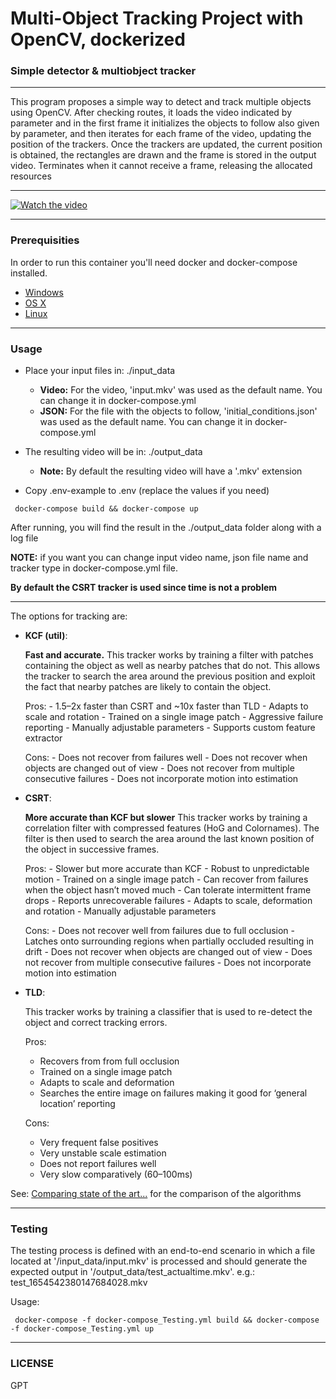 # Multi-Object Tracking Project with OpenCV, dockerized
### Simple detector & multiobject tracker
***
This program proposes a simple way to detect and track multiple objects using OpenCV.
After checking routes, it loads the video indicated by parameter and in the first frame it initializes the objects to 
follow also given by parameter, and then iterates for each frame of the video, updating the position of the trackers.
Once the trackers are updated, the current position is obtained, the rectangles are drawn and the frame is stored in the
output video. 
Terminates when it cannot receive a frame, releasing the allocated resources

***

[![Watch the video](https://img.youtube.com/vi/uoxC7VEnVZY/maxresdefault.jpg)](https://www.youtube.com/watch?v=uoxC7VEnVZY)

***
### Prerequisities

In order to run this container you'll need docker and docker-compose installed.

* [Windows](https://docs.docker.com/windows/started)
* [OS X](https://docs.docker.com/mac/started/)
* [Linux](https://docs.docker.com/linux/started/)

***

### Usage
* Place your input files in: ./input_data
  * **Video:** For the video, 'input.mkv' was used as the default name. You can change it in docker-compose.yml
  * **JSON:** For the file with the objects to follow, 'initial_conditions.json' was used as the default name. You can change it in docker-compose.yml
  
* The resulting video will be in: ./output_data
  * **Note:** By default the resulting video will have a '.mkv' extension 

* Copy .env-example to .env (replace the values if you need)
```shell
 docker-compose build && docker-compose up
```
After running, you will find the result in the ./output_data folder along with a log file

**NOTE:** if you want you can change input video name, json file name and tracker type in docker-compose.yml file. 

**By default the CSRT tracker is used since time is not a problem**

***

The options for tracking are:
* **KCF (util)**: 

     **Fast and accurate.**
     This tracker works by training a filter with patches containing the object as well as nearby patches that do not. This allows the tracker to search the area around the previous position and exploit the fact that nearby patches are likely to contain the object.
  

    Pros:
      - 1.5–2x faster than CSRT and ~10x faster than TLD
      - Adapts to scale and rotation
      - Trained on a single image patch
      - Aggressive failure reporting
      - Manually adjustable parameters
      - Supports custom feature extractor

    Cons:
      - Does not recover from failures well
      - Does not recover when objects are changed out of view
      - Does not recover from multiple consecutive failures
      - Does not incorporate motion into estimation


* **CSRT**: 

    **More accurate than KCF but slower**
    This tracker works by training a correlation filter with compressed features (HoG and Colornames). The filter is then used to search the area around the last known position of the object in successive frames.
  

    Pros:
      - Slower but more accurate than KCF
      - Robust to unpredictable motion
      - Trained on a single image patch
      - Can recover from failures when the object hasn’t moved much
      - Can tolerate intermittent frame drops
      - Reports unrecoverable failures
      - Adapts to scale, deformation and rotation
      - Manually adjustable parameters

    Cons:
      - Does not recover well from failures due to full occlusion
      - Latches onto surrounding regions when partially occluded resulting in drift
      - Does not recover when objects are changed out of view
      - Does not recover from multiple consecutive failures
      - Does not incorporate motion into estimation


* **TLD**: 

    This tracker works by training a classifier that is used to re-detect the object and correct tracking errors.
  

    Pros:
    - Recovers from from full occlusion
    - Trained on a single image patch
    - Adapts to scale and deformation
    - Searches the entire image on failures making it good for ‘general location’ reporting

    Cons:
    - Very frequent false positives
    - Very unstable scale estimation
    - Does not report failures well
    - Very slow comparatively (60–100ms)

See: [Comparing state of the art...](https://medium.com/teleidoscope/comparing-state-of-the-art-region-of-interest-trackers-906ba420e80d) for the comparison of the algorithms
***
### Testing
The testing process is defined with an end-to-end scenario in which a file located at '/input_data/input.mkv' is processed and should generate the expected output in '/output_data/test_actualtime.mkv'. e.g.: test_1654542380147684028.mkv

Usage:
```shell
 docker-compose -f docker-compose_Testing.yml build && docker-compose -f docker-compose_Testing.yml up
```
***
### LICENSE
 GPT